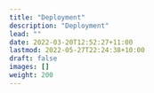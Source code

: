 ```yaml
---
title: "Deployment"
description: "Deployment"
lead: ""
date: 2022-03-20T12:52:27+11:00
lastmod: 2022-05-27T22:24:38+10:00
draft: false
images: []
weight: 200
---
```

